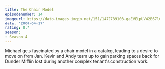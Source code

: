 ```yaml
---
title: The Chair Model
episodenumber: 14
imageurl: https://dato-images.imgix.net/151/1471789103-gaEVELpUVW2B67lCobOPSB8n9xx.jpg?ixlib=rb-1.1.0&ch=DPR%2CWidth&auto=compress%2Cformat
date: '2008-04-17'
rating: 8.7
season:
- Season 4
---
```


Michael gets fascinated by a chair model in a catalog, leading to a desire to move on from Jan. Kevin and Andy team up to gain parking spaces back for Dunder Mifflin lost during another complex tenant's construction work.